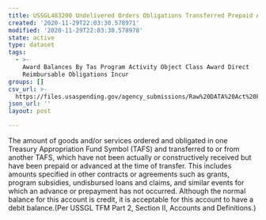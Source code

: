```yaml
---
title: USSGL483200 Undelivered Orders Obligations Transferred Prepaid Advanced CPE
created: '2020-11-29T22:03:30.578971'
modified: '2020-11-29T22:03:30.578978'
state: active
type: dataset
tags:
  - >-
    Award Balances By Tas Program Activity Object Class Award Direct
    Reimbursable Obligations Incur
groups: []
csv_url: >-
  https://files.usaspending.gov/agency_submissions/Raw%20DATA%20Act%20Files/index.html
json_url: ''
layout: post

---
```

The amount of goods and/or services ordered and obligated in one Treasury Appropriation Fund Symbol (TAFS) and transferred to or from another TAFS, which have not been actually or constructively received but have been prepaid or advanced at the time of transfer. This includes amounts specified in other contracts or agreements such as grants, program subsidies, undisbursed loans and claims, and similar events for which an advance or prepayment has not occurred. Although the normal balance for this account is credit, it is acceptable for this account to have a debit balance.(Per USSGL TFM Part 2, Section II, Accounts and Definitions.)
